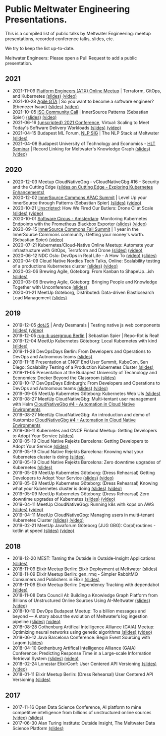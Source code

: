 # Public Meltwater Engineering Presentations.

This is a compiled list of public talks by Meltwater Engineering: meetup presentations, recorded conference talks, slides, etc.

We try to keep the list up-to-date.

Meltwater Engineers: Please open a Pull Request to add a public presentation.

## 2021

* 2021-11-09 [Platform Engineers (ATX) Online Meetup](https://www.meetup.com/platform-engineers-atx-online) | Terraform, GitOps, and Kubernetes [(slides)](files/2021-11-09-Terraform-GitOps-and-Kubernetes.pdf) [(video)](https://youtu.be/Oktt3IGJdhI)
* 2021-10-28 [Agile GTA](https://www.meetup.com/Agile-GTA/) | So you want to become a software engineer? (Ebenezer Isaac) [(slides)](files/2021-10-28-How-to-become-an-Engineer_Agile-Meetup.pdf) [(video)](https://www.youtube.com/watch?v=MB6hhM-puEo)
* 2021-10-05 [ISC Community Call](https://www.eventbrite.com/e/innersource-community-call-innersource-patterns-tickets-175369804807) | InnerSource Patterns (Sebastian Spier) [(slides)](https://de.slideshare.net/sebastianspier/isc-community-call-102021-innersource-patterns-gil-yehuda-fei-wan-sebastian-spier) [(video)](https://youtu.be/nfdYQQrAK18)
* 2021-06-16 [{unscripted} 2021 Conference](https://www.unscriptedconf.io/), Virtual: Scaling to Meet Today's Software Delivery Workloads [(slides)](files/2021-06-16-Scaling-to-Meet-Todays-Software-Delivery-Workloads.pdf) [(video)](https://youtu.be/HOMoDEOpRvQ)
* 2021-04-15 Budapest ML Forum, [NLP SIG](https://budapestml.hu/2021/hu/nyilt-este/#nlp) | The NLP Stack at Meltwater [(slides)](https://docs.google.com/presentation/d/1MybxzapFcUQ_VyrpdkbsmNpHTSroKP7qq1PKeupN0LU/edit?usp=sharing) 
* 2021-04-08 Budapest University of Technology and Economics - [HLT Seminar](https://hlt.bme.hu/en/seminar) | Record Linking for Meltwater's Knowledge Graph [(slides)](https://nessie.ilab.sztaki.hu/~kornai/MILAB/mihaltz.pdf) [(video)](https://nessie.ilab.sztaki.hu/~kornai/MILAB/milab210408.mp4)

## 2020

* 2020-12-03 Meetup CloudNativeGbg - vCloudNativeGbg #16 - Security and the Cutting Edge [(sildes on Cutting Edge - Exploring Kubernetes Enhancements)](files/2020-12-03-exploring-k8s-enhancements.pdf)
* 2020-12-02 [InnerSource Commons APAC Summit](https://eventyay.com/e/3dbaaa50) | Level Up your InnerSource through Patterns (Sebastian Spier) [(slides)](https://www.slideshare.net/sebastianspier/isc-summit-apac-2020-fei-wan-sebastian-spier-level-up-your-innersource-through-patterns) [(video)](https://youtu.be/vSCR13LF6Ww)
* 2020-10-21 [Unscripted](https://www.unscriptedconf.io/): How We Fired Our Butlers: Drone CI at Scale [(slides)](files/2020-10-21-drone-ci-at-scale.pdf) [(video)](https://www.youtube.com/watch?v=k-b79UtZX-s)
* 2020-10-01 [Software Circus - Amsterdam](https://www.meetup.com/Software-Circus/events/273448933/): Monitoring Kubernetes Endpoints with the Prometheus Blackbox Exporter [(slides)](files/2020-10-01-monitoring-kubernetes-endpoints.pdf) [(video)](https://www.youtube.com/watch?v=2TpQ3ETmhsw)
* 2020-09-15 [InnerSource Commons Fall Summit](https://innersourcecommons.org/events/isc-fall-2020-agenda/) | 1 year in the InnerSource Commons community: Getting your money's worth. (Sebastian Spier) [(video)](https://youtu.be/2OcnUC-frfg)
* 2020-07-21 Kubernetes/Cloud-Native Online Meetup: Automate your infrastructure with GitOps, Terraform and Drone [(slides)](files/2020-07-21-GitOps-Terraform-and-Drone.pdf) [(video)](https://www.youtube.com/watch?v=oK0KHT6pcN8)
* 2020-06-12 NDC Oslo: DevOps in Real Life - A How To [(video)](https://www.youtube.com/watch?v=2XRaW9ATTCI) [(slides)](https://speakerdeck.com/olbpetersson/ndc-oslo-devops-in-real-life-a-how-to)
* 2020-04-09 Cloud Native Nordics Tech Talks, Online: Scalability testing of a productions Kubernetes cluster [(slides)](files/2020-04-09-Scalability-testing-of-a-production-kubernetes-cluster.pdf) [(video)](https://www.youtube.com/watch?v=JHMBMfs2ngg&feature=emb_title)
* 2020-03-06 Brewing Agile, Göteborg: From Kanban to ShapeUp...ish [(slides)](files/From_Kanban_to_ShapeUp-ish.pdf)
* 2020-03-06 Brewing Agile, Göteborg: Bringing People and Knowledge Together with Unconference [(slides)](files/2020-03-05-bringing-people-and-knowledge-together-with-unconference.pdf)
* 2020-01-21 MeetUp Göteborg, Distributed: Data-driven Elasticsearch Load Management [(slides)](files/GbgDistributed_Shardonnay+ResourcePrediction.pdf)

## 2019

* 2019-12-05 [dotJS](https://www.dotjs.io/) | Andy Desmarais | Testing native js web components [(slides)](https://docs.google.com/presentation/d/18UXzbRcTSftCmZSe-R98hnIRszs1ci2OwbT7D8ZJufc/edit#slide=id.g793a05636e_0_90) [(video)](https://www.youtube.com/watch?v=onE37GZrQaI&feature=emb_title)
* 2019-12-05 [rug::b usergroup Berlin](https://www.rug-b.de/events/december-meetup-2019-575) | Sebastian Spier | Repo-Rot is Real!
* 2019-12-04 MeetUp Kubernetes Göteborg: Local Kubernetes with kind [(slides)](files/2019-12-04-local-kubernetes-with-kind.pdf)
* 2019-11-28 DevOpsDays Berlin: From Developers and Operations to DevOps and Autnomous teams [(slides)](files/2019-11-28-From-Developers-And-Operations-to-DevOps-DevOpsDays-Berlin.pdf)
* 2019-11-18 Presentation at CNCF End User Summit, KubeCon, San Diego: Scalability Testing of a Production Kubernetes Cluster [(slides)](files/2019-11-18-Scalability-Testing-Of-A-Pproduction-Kubernetes-Cluster.pdf)
* 2019-11-05 Presentation at the Budapest University of Technology and Economics: Docker Beyond the Classroom [(slides)](files/2019-11-05-Docker-Beyond-the-Classroom-Public.pdf)
* 2019-10-17 DevOpsDays Edinburgh: From Developers and Operations to DevOps and Autnomous teams [(slides)](files/2019-10-17-from-devs-and-ops-to-devops.pdf) [(video)](https://www.youtube.com/watch?v=CAxj5AzaJAg)
* 2019-09-05 MeetUp Kubernetes Göteborg: Kubernetes Web UIs [(slides)](files/KubernetesWebUIs.pdf)
* 2019-08-27 MeetUp CloudNativeGbg: Multi-tentant user management with Helm [CloudNativeGbg #4 - Automation in Cloud Native Environments](https://www.meetup.com/meetup-group-xgLRCqVz/events/263773329/)
* 2019-08-27 MeetUp CloudNativeGbg: An introduction and demo of Kustomize [CloudNativeGbg #4 - Automation in Cloud Native Environments](https://www.meetup.com/meetup-group-xgLRCqVz/events/263773329/)
* 2019-06-11 Kubernetes and CNCF Finland Meetup: Getting Developers to Adopt Your Service [(slides)](files/2019-06-11-getting-developers-to-adopt-your-service.pdf)
* 2019-05-19 Cloud Native Rejekts Barcelona: Getting Developers to Adopt Your Service [(slides)](files/2019-05-19-getting-developers-to-adopt-your-service.pdf)
* 2019-05-19 Cloud Native Rejekts Barcelona: Knowing what your Kubernetes cluster is doing [(slides)](files/2019-05-19-knowing-what-your-kubernetes-cluster-is-doing.pdf)
* 2019-05-19 Cloud Native Rejekts Barcelona: Zero downtime upgrades of Kubernetes [(slides)](files/2019-05-19-zero-downtime-kubernetes-cluster-upgrades.pdf)
* 2019-05-09 MeetUp Kubernetes Göteborg: (Dress Rehearsal) Getting Developers to Adopt Your Service [(slides)](files/2019-05-09-getting-developers-to-adopt-your-service.pdf) [(video)](https://youtu.be/EpIgwYQlp4c?t=5)
* 2019-05-09 MeetUp Kubernetes Göteborg: (Dress Rehearsal) Knowing what your Kubernetes cluster is doing [(slides)](files/2019-05-09-knowing-what-your-kubernetes-cluster-is-doing.pdf) [(video)](https://youtu.be/EpIgwYQlp4c?t=1811)
* 2019-05-09 MeetUp Kubernetes Göteborg: (Dress Rehearsal) Zero downtime upgrades of Kubernetes [(slides)](files/2019-05-09-zero-downtime-kubernetes-cluster-upgrades.pdf) [(video)](https://youtu.be/EpIgwYQlp4c?t=3939)
* 2019-04-11 MeetUp CloudNativeGbg: Running k8s with kops on AWS [(slides)](files/2019-04-11-lessons-learned-running-k8s-with-kops-on-aws.pdf) [(video)](https://www.youtube.com/watch?v=kHCm0zrn3yw)
* 2019-04-11 MeetUp CloudNativeGbg: Managing users in multi-tenant Kubernetes Cluster [(slides)](files/2019-04-11-managing-users-in-multi-tenant-kubernetes-cluster.pdf) [(video)](https://youtu.be/kHCm0zrn3yw?t=1788)
* 2019-02-21 MeetUp Javaforum Göteborg (JUG GBG): Co(ol)routines - kotlin at speed [(slides)](files/2019-02-21-Kotlin-coolroutines.pdf) [(video)](https://www.youtube.com/watch?v=mWsQRXtzXK0)

## 2018

* 2018-12-20 MEST: Taming the Outside in Outside-Insight Applications [(slides)](files/2018-12-20-MEST-Taming-The-Outside.pdf)
* 2018-11-09 Elixir Meetup Berlin: Elixir Deployment at Meltwater [(slides)](files/2018-11-09-Elixir-Deployment-at-Meltwater.pdf)
* 2018-11-09 Elixir Meetup Berlin: gen_rmq - Simpler RabbitMQ Consumers and Publishers in Elixir [(slides)](files/2018-11-09-gen_rmq-Simpler-RabbitMQ-consumers-and-publishers-in-Elixir.pdf)
* 2018-11-09 Elixir Meetup Berlin: Dependency Tracking with dependabot [(slides)](files/2018-11-09-Dependency-Tracking-with-Dependabot.pdf)
* 2018-11-08 Data Council AI: Building a Knowledge Graph Platform from Billions of Unstructured Online Sources Using AI-Meltwater [(slides)](https://www.datacouncil.ai/talks/building-a-knowledge-graph-platform-from-billions-of-unstructured-online-sources-using-ai) [(video)](https://www.youtube.com/watch?v=vf0t2R0FZ5M)
* 2018-10-10 DevOps Budapest Meetup: To a billion messages and beyond — A story about the evolution of Meltwater’s log ingestion pipeline [(slides)](files/2018-10-10-To-a-billion-messages-and-beyond.pdf) [(video)](https://www.youtube.com/watch?v=BpjjOg_H_0U)
* 2018-08-28 Gothenburg Artifical Intelligence Alliance (GAIA) Meetup: Optimizing neural networks using genetic algorithms [(slides)](files/2018-08-28-optimizing-neural-networks-using-genetic-algorithms.pdf) [(video)](https://youtu.be/R3Er9eoXrus?t=396)
* 2018-06-12 Java Barcelona Conference: Begin Event Sourcing with Lagom [(slides)](files/2018-06-12-Event-Sourcing-with-Lagom.pdf)
* 2018-04-10 Gothenburg Artifical Intelligence Alliance (GAIA) Conference: Predicting Response Time in a Large-scale Information Retrieval System [(slides)](files/2018-04-10-predicting-resource-consumption-in-a-large-scale-information-retrieval-system.pdf) [(video)](https://www.youtube.com/watch?v=aq1uYRUPVKg&t=2s)
* 2018-02-24 Lonestar ElixirConf: User Centered API Versioning [(slides)](files/2018-02-24-Lonstar-UserCenteredAPIVersioning.pdf) [(video)](https://www.youtube.com/watch?v=puUr9_zzTm4)
* 2018-01-11 Elixir Meetup Berlin: (Dress Rehearsal) User Centered API Versioning [(slides)](files/2018-01-11-user-centered-API-versioning.pdf)

## 2017

* 2017-11-16 Open Data Science Conference, AI platform to mine competitive intelligence from billions of unstructured online sources [(video)](https://www.youtube.com/watch?v=Mwv6dSTYvN4) [(slides)](https://docs.google.com/presentation/d/1p41kW8z42lUTrl9EbBc4rpQU-CADWwgUkiO1aNPmD-g/edit?usp=sharing)
* 2017-06-30 Alan Turing Institute: Outside Insight, The Meltwater Data Science Platform [(slides)](files/2017-06-30-ATI-Outside-Insight-Data-Science.pdf)
